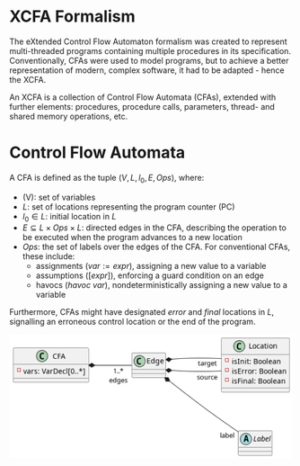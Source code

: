 # XCFA Formalism

The eXtended Control Flow Automaton formalism was created to represent multi-threaded programs containing multiple procedures in its specification. Conventionally, CFAs were used to model programs, but to achieve a better representation of modern, complex software, it had to be adapted - hence the XCFA.

An XCFA is a collection of Control Flow Automata (CFAs), extended with further elements: procedures, procedure calls, parameters, thread- and shared memory operations, etc.  

# Control Flow Automata

A CFA is defined as the tuple $(V, L, l_0, E, Ops)$, where:

* \(V\): set of variables
* $L$: set of locations representing the program counter (PC)
* $l_0 \in L$: initial location in $L$
* $E \subseteq L \times \mathit{Ops} \times L$: directed edges in the CFA, describing the operation to be executed when the program advances to a new location
* $\mathit{Ops}$: the set of labels over the edges of the CFA. For conventional CFAs, these include:
    * assignments ($\mathit{var} := \mathit{expr}$), assigning a new value to a variable
    * assumptions ($[\mathit{expr}]$), enforcing a guard condition on an edge 
    * havocs ($\mathit{havoc}\ \mathit{var}$), nondeterministically assigning a new value to a variable

Furthermore, CFAs might have designated *error* and *final* locations in $L$, signalling an erroneous control location or the end of the program.

![CFA](cfa.png)
